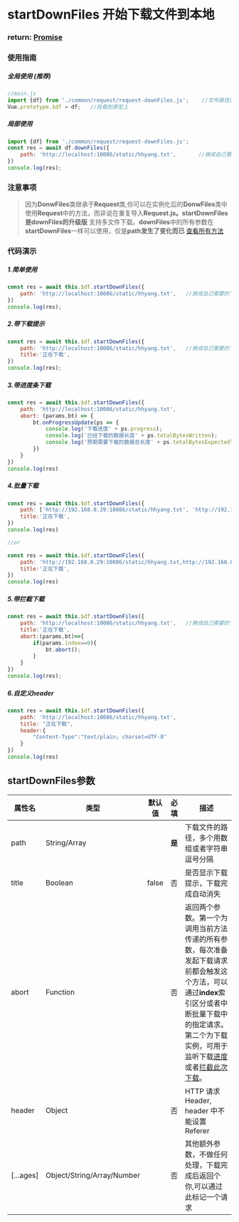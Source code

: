 # startDownFiles 开始下载文件到本地

### return: [Promise](https://developer.mozilla.org/en-US/docs/Web/JavaScript/Reference/Global_Objects/Promise)


### 使用指南

##### 全局使用 (推荐)

```javaScript
//main.js
import {df} from './common/request/request-downFiles.js';    //文件路径请换成本地路径
Vue.prototype.$df = df;   //挂载到原型上
```

##### 局部使用

```javaScript
import {df} from './common/request/request-downFiles.js';
const res = await df.downFiles({
    path: 'http://localhost:10086/static/hhyang.txt',       //换成自己需要的下载地址
})
console.log(res);
```
### 注意事项

> 因为**DonwFiles**类继承于**Request**类,你可以在实例化后的**DonwFiles**类中使用**Request**中的方法，而非说在重复导入**Request.js。startDownFiles是downFiles的升级版** 支持多文件下载。**downFiles**中的所有参数在**startDownFiles**一样可以使用，仅是**path发生了变化而已** [查看所有方法](../README.md)

### 代码演示

##### 1.简单使用

```javaScript
const res = await this.$df.startDownFiles({
    path: 'http://localhost:10086/static/hhyang.txt',   //换成自己需要的下载地址
})
console.log(res);
```

##### 2.带下载提示

```javaScript
const res = await this.$df.startDownFiles({
    path: 'http://localhost:10086/static/hhyang.txt',   //换成自己需要的下载地址
    title:'正在下载',
})
console.log(res);
```

##### <div id="jd">3.带进度条下载</div>

```javaScript
const res = await this.$df.startDownFiles({
    path: 'http://localhost:10086/static/hhyang.txt',
    abort: (params,bt) => {
        bt.onProgressUpdate(ps => {
            console.log('下载进度' + ps.progress);
            console.log('已经下载的数据长度' + ps.totalBytesWritten);
            console.log('预期需要下载的数据总长度' + ps.totalBytesExpectedToWrite);
        })
    }
})
console.log(res)

```
##### 4.批量下载
```javaScript
const res = await this.$df.startDownFiles({
    path: ['http://192.168.0.29:10086/static/hhyang.txt', 'http://192.168.0.29:10086/static/cxq.jpg'],
    title:'正在下载',
})
console.log(res)

//or

const res = await this.$df.startDownFiles({
    path: 'http://192.168.0.29:10086/static/hhyang.txt,http://192.168.0.29:10086/static/cxq.jpg',
    title:'正在下载',
})
console.log(res)

```

##### <div id="lanjie">5.带拦截下载</div>

```javaScript
const res = await this.$df.startDownFiles({
    path: 'http://localhost:10086/static/hhyang.txt',   //换成自己需要的下载地址
    title:'正在下载',
    abort:(params,bt)=>{
        if(params.index==0){
            bt.abort();
        }
    }
})
console.log(res);
```

##### 6.自定义header

```javaScript
const res = await this.$df.startDownFiles({
    path: 'http://localhost:10086/static/hhyang.txt',
    title: "正在下载",
    header:{
        "Content-Type":"text/plain; charset=UTF-8"
    }
})
console.log(res)
```

## <div id="FunParams">startDownFiles参数</div>
属性名  |   类型    |   默认值  |  必填 |   描述 
--- |   ----    |   ----    |   ----|   ---
path    |   String/Array  |   |  **是** |  下载文件的路径，多个用数组或者字符串逗号分隔
title   |      Boolean  |   false   |  否 |  是否显示下载提示，下载完成自动消失
abort   |   Function    |   |   否  |   返回两个参数。第一个为调用当前方法传递的所有参数，每次准备发起下载请求前都会触发这个方法，可以通过**index**索引区分或者中断批量下载中的指定请求。第二个为下载实例，可用于监听下载[进度](#jd) 或者[拦截此次下载](#lanjie)。
header  |   Object  |   |   否  |   HTTP 请求 Header, header 中不能设置 Referer
[...ages]    |      Object/String/Array/Number  |   |    否  |   其他额外参数，不做任何处理，下载完成后返回个你,可以通过此标记一个请求  
